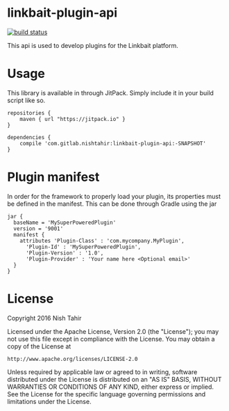 # linkbait-plugin-api

[![build status](https://gitlab.com/nishtahir/linkbait-plugin-api/badges/master/build.svg)](https://gitlab.com/nishtahir/linkbait-plugin-api/commits/master)

This api is used to develop plugins for the Linkbait platform.

# Usage

This library is available in through JitPack. Simply include it in your build script like so.

```
repositories {
    maven { url "https://jitpack.io" }
}

dependencies {
    compile 'com.gitlab.nishtahir:linkbait-plugin-api:-SNAPSHOT'
}
```

# Plugin manifest

In order for the framework to properly load your plugin, its properties must be defined in the manifest.
This can be done through Gradle using the jar 

```
jar {
  baseName = 'MySuperPoweredPlugin'
  version = '9001'
  manifest {
    attributes 'Plugin-Class' : 'com.mycompany.MyPlugin',
      'Plugin-Id' : 'MySuperPoweredPlugin',
      'Plugin-Version' : '1.0',
      'Plugin-Provider' : 'Your name here <Optional email>'
  }
}
```
# License

Copyright 2016 Nish Tahir

Licensed under the Apache License, Version 2.0 (the "License");
you may not use this file except in compliance with the License.
You may obtain a copy of the License at

    http://www.apache.org/licenses/LICENSE-2.0

Unless required by applicable law or agreed to in writing, software
distributed under the License is distributed on an "AS IS" BASIS,
WITHOUT WARRANTIES OR CONDITIONS OF ANY KIND, either express or implied.
See the License for the specific language governing permissions and
limitations under the License.